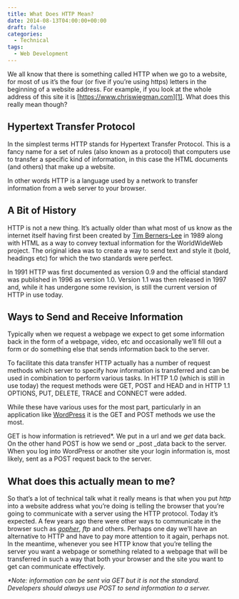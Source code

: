 ```yaml
---
title: What Does HTTP Mean?
date: 2014-08-13T04:00:00+00:00
draft: false
categories:
  - Technical
tags:
  - Web Development
---
```


We all know that there is something called HTTP when we go to a website, for most of us it’s the four (or five if you’re using https) letters in the beginning of a website address. For example, if you look at the whole address of this site it is [https://www.chriswiegman.com][1]. What does this really mean though?

## Hypertext Transfer Protocol

In the simplest terms HTTP stands for Hypertext Transfer Protocol. This is a fancy name for a set of rules (also known as a protocol) that computers use to transfer a specific kind of information, in this case the HTML documents (and others) that make up a website.

In other words HTTP is a language used by a network to transfer information from a web server to your browser.

## A Bit of History

HTTP is not a new thing. It’s actually older than what most of us know as the internet itself having first been created by [Tim Berners-Lee](http://en.wikipedia.org/wiki/Tim_Berners-Lee) in 1989 along with HTML as a way to convey textual information for the WorldWideWeb project. The original idea was to create a way to send text and style it (bold, headings etc) for which the two standards were perfect.

In 1991 HTTP was first documented as version 0.9 and the official standard was published in 1996 as version 1.0. Version 1.1 was then released in 1997 and, while it has undergone some revision, is still the current version of HTTP in use today.

## Ways to Send and Receive Information

Typically when we request a webpage we expect to get some information back in the form of a webpage, video, etc and occasionally we’ll fill out a form or do something else that sends information back to the server.

To facilitate this data transfer HTTP actually has a number of request methods which server to specify how information is transferred and can be used in combination to perform various tasks. In HTTP 1.0 (which is still in use today) the request methods were GET, POST and HEAD and in HTTP 1.1 OPTIONS, PUT, DELETE, TRACE and CONNECT were added.

While these have various uses for the most part, particularly in an application like [WordPress](http://wordpress.org) it is the GET and POST methods we use the most.

GET is how information is retrieved*. We put in a url and we _get_ data back. On the other hand POST is how we send or _post _data back to the server. When you log into WordPress or another site your login information is, most likely, sent as a POST request back to the server.

## What does this actually mean to me?

So that’s a lot of technical talk what it really means is that when you put _http_ into a website address what you’re doing is telling the browser that you’re going to communicate with a server using the HTTP protocol. Today it’s expected. A few years ago there were other ways to communicate in the browser such as _[gopher](http://en.wikipedia.org/wiki/Gopher_(protocol))_, _ftp_ and others. Perhaps one day we’ll have an alternative to HTTP and have to pay more attention to it again, perhaps not. In the meantime, whenever you see HTTP know that you’re telling the server you want a webpage or something related to a webpage that will be transferred in such a way that both your browser and the site you want to get can communicate effectively.

_*Note: information can be sent via GET but it is not the standard. Developers should always use POST to send information to a server._

 [1]: https://www.chriswiegman.com "Chris Wiegman"